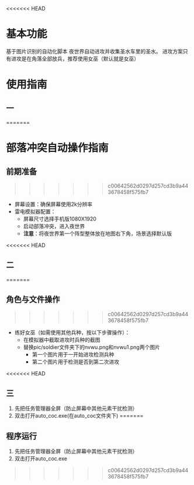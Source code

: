 <<<<<<< HEAD
# 基本功能
基于图片识别的自动化脚本
夜世界自动进攻并收集圣水车里的圣水。
进攻方案只有进攻是在角落全部放兵，推荐使用女巫（默认就是女巫）

# 使用指南

## 一
=======
# 部落冲突自动操作指南

## 前期准备
>>>>>>> c00642562d0297d257cd3b9a443678458f575fb7

- 屏幕设置：确保屏幕使用2k分辨率
- 雷电模拟器配置：
  - 屏幕尺寸选择手机版1080X1920
  - 启动部落冲突，进入夜世界
  - **注意**：将夜世界第一个阵型整体放在地图右下角，场景选择默认版

<<<<<<< HEAD
## 二
=======
## 角色与文件操作
>>>>>>> c00642562d0297d257cd3b9a443678458f575fb7

- 练好女巫（如需使用其他兵种，按以下步骤操作）：
  - 在模拟器中截取进攻时兵种的截图
  - 替换pic/soldier文件夹下的nvwu.png和nvwu1.png两个图片
    - 第一个图片用于一开始进攻检测兵种
    - 第二个图片用于检测是否到第二次进攻

<<<<<<< HEAD
## 三

1. 先把任务管理器全屏（防止屏幕中其他元素干扰检测）
2. 双击打开auto_coc.exe(在auto_coc文件夹下)
=======
## 程序运行

1. 先把任务管理器全屏（防止屏幕中其他元素干扰检测）
2. 双击打开auto_coc.exe
>>>>>>> c00642562d0297d257cd3b9a443678458f575fb7
